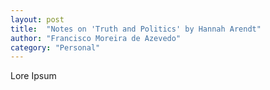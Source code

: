 ```yaml
---
layout: post
title:  "Notes on 'Truth and Politics' by Hannah Arendt"
author: "Francisco Moreira de Azevedo"
category: "Personal"
---
```


Lore Ipsum
